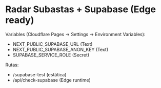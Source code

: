 # Radar Subastas + Supabase (Edge ready)

Variables (Cloudflare Pages → Settings → Environment Variables):
- NEXT_PUBLIC_SUPABASE_URL (Text)
- NEXT_PUBLIC_SUPABASE_ANON_KEY (Text)
- SUPABASE_SERVICE_ROLE (Secret)

Rutas:
- /supabase-test  (estática)
- /api/check-supabase  (Edge runtime)
